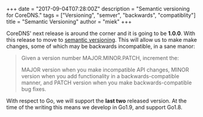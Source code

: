 +++
date = "2017-09-04T07:28:00Z"
description = "Semantic versioning for CoreDNS."
tags = ["Versioning", "semver", "backwards", "compatiblity"]
title = "Semantic Versioning"
author = "miek"
+++

CoreDNS' next release is around the corner and it is going to be **1.0.0**. With this release to
move to [semantic versioning](http://semver.org/). This will allow us to make make changes, some of
which may be backwards incompatible, in a sane manor:

> Given a version number MAJOR.MINOR.PATCH, increment the:
> 
> MAJOR version when you make incompatible API changes,
> MINOR version when you add functionality in a backwards-compatible manner, and
> PATCH version when you make backwards-compatible bug fixes.

With respect to Go, we will support the **last two** released version. At the time of the writing
this means we develop in Go1.9, and support Go1.8.
